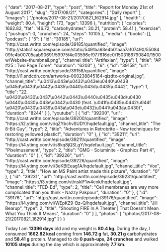 {
    "date": "2017-08-21",
    "type": "post",
    "title": "Report for Monday 21st of August 2017",
    "slug": "2017\/08\/21",
    "categories": [
        "Daily report"
    ],
    "images": [
        "\/photos\/2017-08-21\/20170821_162914.jpg"
    ],
    "health": {
        "weight": 80.4,
        "height": 173,
        "age": 13396
    },
    "nutrition": {
        "calories": 1662.82,
        "fat": 146.72,
        "carbohydrates": 30.21,
        "protein": 58.41
    },
    "exercise": {
        "pushups": 0,
        "crunches": 24,
        "steps": 10105
    },
    "media": {
        "books": [],
        "podcast": {
            "5": {
                "id": "39185",
                "url": "http:\/\/cast.writtn.com\/episode\/39185\/quantified",
                "image": "http:\/\/static1.squarespace.com\/static\/5491ba63e4b01aaa7af07490\/5508409fe4b00705aab90691\/59975f4e03596ef977616dc0\/1503186790840\/1500w\/Website-thumbnail.png",
                "channel_title": "Artifexian",
                "type": 1,
                "title": "AP #25 : Two Page Tome",
                "duration": "6203"
            },
            "6": {
                "id": "39158",
                "url": "http:\/\/cast.writtn.com\/episode\/39158\/quantified",
                "image": "http:\/\/i1.sndcdn.com\/artworks-000238845164-qizdtx-original.jpg",
                "channel_title": "\u0413\u043e\u0432\u043e\u0440\u0438 \u045d\u043d\u0442\u0435\u0440\u043d\u0435\u0442",
                "type": 1,
                "title": "22. \u0420\u0430\u0437\u0442\u0443\u0440\u0435\u043d\u0430 \u0440\u0430\u043e\u0442\u0430 (feat. \u041f\u0435\u0442\u044f \u0420\u0430\u0439\u043a\u043e\u0432\u0441\u043a\u0430)",
                "duration": "8244"
            }
        },
        "youtube": [
            {
                "id": "39200",
                "url": "http:\/\/cast.writtn.com\/episode\/39200\/quantified",
                "image": "https:\/\/i2.ytimg.com\/vi\/qZYbchvSUDY\/hqdefault.jpg",
                "channel_title": "The 8-Bit Guy",
                "type": 2,
                "title": "Adventures in Retrobrite - New techniques for restoring yellowed plastic!",
                "duration": "0"
            },
            {
                "id": "39211",
                "url": "http:\/\/cast.writtn.com\/episode\/39211\/quantified",
                "image": "https:\/\/i4.ytimg.com\/vi\/s8kq8jQSLgY\/hqdefault.jpg",
                "channel_title": "Pixelmusement",
                "type": 2,
                "title": "GMG - Soluminite - Graphics Part 4",
                "duration": "0"
            },
            {
                "id": "39226",
                "url": "http:\/\/cast.writtn.com\/episode\/39226\/quantified",
                "image": "https:\/\/i4.ytimg.com\/vi\/3eKBiEeag1A\/hqdefault.jpg",
                "channel_title": "Vox",
                "type": 2,
                "title": "How an MS Paint artist made this picture",
                "duration": "0"
            },
            {
                "id": "39231",
                "url": "http:\/\/cast.writtn.com\/episode\/39231\/quantified",
                "image": "https:\/\/i3.ytimg.com\/vi\/nsklF1w4eok\/hqdefault.jpg",
                "channel_title": "TED-Ed",
                "type": 2,
                "title": "Cell membranes are way more complicated than you think - Nazzy Pakpour",
                "duration": "0"
            },
            {
                "id": "39176",
                "url": "http:\/\/cast.writtn.com\/episode\/39176\/quantified",
                "image": "https:\/\/i4.ytimg.com\/vi\/WEpKZ9-Bz-Q\/hqdefault.jpg",
                "channel_title": "Jill Bearup",
                "type": 2,
                "title": "Shouting FIRE In A Theater | That Doesn't Mean What You Think It Means",
                "duration": "0"
            }
        ],
        "photos": [
            "\/photos\/2017-08-21\/20170821_162914.jpg"
        ]
    }
}

Today I am <strong>13396 days</strong> old and my weight is <strong>80.4 kg</strong>. During the day, I consumed <strong>1662.82 kcal</strong> coming from <strong>146.72 g</strong> fat, <strong>30.21 g</strong> carbohydrates and <strong>58.41 g</strong> protein. Managed to do <strong>0 push-ups</strong>, <strong>24 crunches</strong> and walked <strong>10105 steps</strong> during the day which is approximately <strong>7.7 km</strong>.